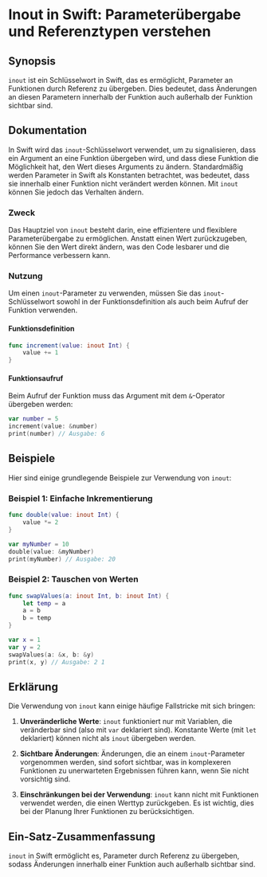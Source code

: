<!--
Meta Description: # Inout in Swift: Parameterübergabe und Referenztypen verstehen ## Synopsis `inout` ist ein Schlüsselwort in Swift, das es ermöglicht, Parameter an Fu...
Meta Keywords: inout, swift, funktion, der, sind
-->

# Inout in Swift: Parameterübergabe und Referenztypen verstehen

## Synopsis
`inout` ist ein Schlüsselwort in Swift, das es ermöglicht, Parameter an Funktionen durch Referenz zu übergeben. Dies bedeutet, dass Änderungen an diesen Parametern innerhalb der Funktion auch außerhalb der Funktion sichtbar sind. 

## Dokumentation
In Swift wird das `inout`-Schlüsselwort verwendet, um zu signalisieren, dass ein Argument an eine Funktion übergeben wird, und dass diese Funktion die Möglichkeit hat, den Wert dieses Arguments zu ändern. Standardmäßig werden Parameter in Swift als Konstanten betrachtet, was bedeutet, dass sie innerhalb einer Funktion nicht verändert werden können. Mit `inout` können Sie jedoch das Verhalten ändern.

### Zweck
Das Hauptziel von `inout` besteht darin, eine effizientere und flexiblere Parameterübergabe zu ermöglichen. Anstatt einen Wert zurückzugeben, können Sie den Wert direkt ändern, was den Code lesbarer und die Performance verbessern kann.

### Nutzung
Um einen `inout`-Parameter zu verwenden, müssen Sie das `inout`-Schlüsselwort sowohl in der Funktionsdefinition als auch beim Aufruf der Funktion verwenden. 

#### Funktionsdefinition
```swift
func increment(value: inout Int) {
    value += 1
}
```

#### Funktionsaufruf
Beim Aufruf der Funktion muss das Argument mit dem `&`-Operator übergeben werden:
```swift
var number = 5
increment(value: &number)
print(number) // Ausgabe: 6
```

## Beispiele
Hier sind einige grundlegende Beispiele zur Verwendung von `inout`:

### Beispiel 1: Einfache Inkrementierung
```swift
func double(value: inout Int) {
    value *= 2
}

var myNumber = 10
double(value: &myNumber)
print(myNumber) // Ausgabe: 20
```

### Beispiel 2: Tauschen von Werten
```swift
func swapValues(a: inout Int, b: inout Int) {
    let temp = a
    a = b
    b = temp
}

var x = 1
var y = 2
swapValues(a: &x, b: &y)
print(x, y) // Ausgabe: 2 1
```

## Erklärung
Die Verwendung von `inout` kann einige häufige Fallstricke mit sich bringen:

1. **Unveränderliche Werte**: `inout` funktioniert nur mit Variablen, die veränderbar sind (also mit `var` deklariert sind). Konstante Werte (mit `let` deklariert) können nicht als `inout` übergeben werden.

2. **Sichtbare Änderungen**: Änderungen, die an einem `inout`-Parameter vorgenommen werden, sind sofort sichtbar, was in komplexeren Funktionen zu unerwarteten Ergebnissen führen kann, wenn Sie nicht vorsichtig sind.

3. **Einschränkungen bei der Verwendung**: `inout` kann nicht mit Funktionen verwendet werden, die einen Werttyp zurückgeben. Es ist wichtig, dies bei der Planung Ihrer Funktionen zu berücksichtigen.

## Ein-Satz-Zusammenfassung
`inout` in Swift ermöglicht es, Parameter durch Referenz zu übergeben, sodass Änderungen innerhalb einer Funktion auch außerhalb sichtbar sind.